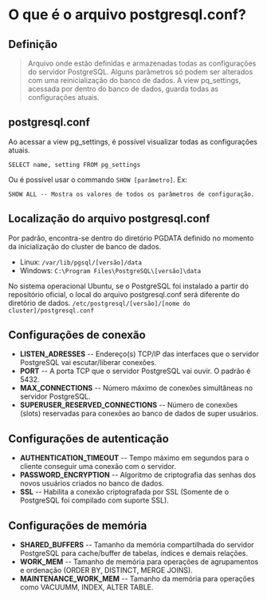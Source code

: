 # O que é o arquivo postgresql.conf?

## Definição
> Arquivo onde estão definidas e armazenadas todas as configurações do servidor PostgreSQL. Alguns parâmetros só podem ser alterados com uma reinicialização do banco de dados. A view pq_settings, acessada por dentro do banco de dados, guarda todas as configurações atuais.

## postgresql.conf
Ao acessar a view pg_settings, é possível visualizar todas as configurações atuais.

```postgresql
SELECT name, setting FROM pg_settings
```

Ou é possível usar o commando `SHOW [parâmetro]`. Ex:
```postgresql
SHOW ALL -- Mostra os valores de todos os parâmetros de configuração.
```

## Localização do arquivo postgresql.conf
Por padrão, encontra-se dentro do diretório PGDATA definido no momento da inicialização do cluster de banco de dados.

* Linux: `/var/lib/pgsql/[versão]/data` 
* Windows: `C:\Program Files\PostgreSQL\[versão]\data`

No sistema operacional Ubuntu, se o PostgreSQL foi instalado a partir do repositório oficial, o local do arquivo postgresql.conf será diferente do diretório de dados. `/etc/postgresql/[versão]/[nome do cluster]/postgresql.conf`

## Configurações de conexão
* **LISTEN_ADRESSES** --
Endereço(s) TCP/IP das interfaces que o servidor PostgreSQL vai escutar/liberar conexões.
* **PORT** -- A porta TCP que o servidor PostgreSQL vai ouvir. O padrão é 5432.
* **MAX_CONNECTIONS** -- Número máximo de conexões simultâneas no servidor PostgreSQL.
* **SUPERUSER_RESERVED_CONNECTIONS** -- Número de conexões (slots) reservadas para conexões ao banco de dados de super usuários.

## Configurações de autenticação
* **AUTHENTICATION_TIMEOUT** -- Tempo máximo em segundos para o cliente conseguir uma conexão com o servidor.
* **PASSWORD_ENCRYPTION** -- Algoritmo de criptografia das senhas dos novos usuários criados no banco de dados.
* **SSL** -- Habilita a conexão criptografada por SSL (Somente de o PostgreSQL foi compilado com suporte SSL).

## Configurações de memória
* **SHARED_BUFFERS** -- Tamanho da memória compartilhada do servidor PostgreSQL para cache/buffer de tabelas, índices e demais relações.
* **WORK_MEM** -- Tamanho de memória para operações de agrupamentos e ordenação (ORDER BY, DISTINCT, MERGE JOINS).
* **MAINTENANCE_WORK_MEM** -- Tamanho da memória para operações como VACUUMM, INDEX, ALTER TABLE.

